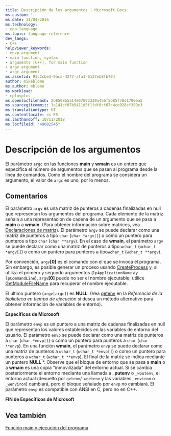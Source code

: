 ```yaml
---
title: Descripción de los argumentos | Microsoft Docs
ms.custom: ''
ms.date: 11/04/2016
ms.technology:
- cpp-language
ms.topic: language-reference
dev_langs:
- C++
helpviewer_keywords:
- envp argument
- main function, syntax
- arguments [C++], for main function
- argv argument
- argc argument
ms.assetid: 91c2cbe3-9aca-4277-afa1-6137eb8fb704
author: mikeblome
ms.author: mblome
ms.workload:
- cplusplus
ms.openlocfilehash: 2b8508b5a14e67092339a456f5b85f78d17906a5
ms.sourcegitcommit: 3a141cf07b5411d5f1fdf6cf67c4ce928cf389c3
ms.translationtype: HT
ms.contentlocale: es-ES
ms.lasthandoff: 10/11/2018
ms.locfileid: "49082545"
---
```

# <a name="argument-description"></a>Descripción de los argumentos

El parámetro `argc` en las funciones **main** y **wmain** es un entero que especifica el número de argumentos que se pasan al programa desde la línea de comandos. Como el nombre del programa se considera un argumento, el valor de `argc` es uno, por lo menos.

## <a name="remarks"></a>Comentarios

El parámetro `argv` es una matriz de punteros a cadenas finalizadas en null que representan los argumentos del programa. Cada elemento de la matriz señala a una representación de cadena de un argumento que se pasa a **main** o a **wmain**. (Para obtener información sobre matrices, vea [Declaraciones de matriz](../c-language/array-declarations.md)). El parámetro `argv` se puede declarar como una matriz de punteros a tipo `char` (`char *argv[]`) o como un puntero para punteros a tipo `char` (`char **argv`). En el caso de **wmain**, el parámetro `argv` se puede declarar como una matriz de punteros a tipo `wchar_t` (`wchar_t *argv[]`) o como un puntero para punteros a tipo`wchar_t` (`wchar_t **argv`).

Por convención, `argv`**[0]** es el comando con el que se invoca el programa.  Sin embargo, es posible generar un proceso usando [CreateProcess](/windows/desktop/api/processthreadsapi/nf-processthreadsapi-createprocessa) y, si utiliza el primero y segundo argumentos (`lpApplicationName` ay `lpCommandLine`), `argv`**[0]** puede no ser el nombre ejecutable; utilice [GetModuleFileName](/windows/desktop/api/libloaderapi/nf-libloaderapi-getmodulefilenamea) para recuperar el nombre ejecutable.

El último puntero (`argv[argc]`) es **NULL**. (Vea [getenv](../c-runtime-library/reference/getenv-wgetenv.md) en la *Referencia de la biblioteca en tiempo de ejecución* si desea un método alternativo para obtener información de variables de entorno).

**Específicos de Microsoft**

El parámetro `envp` es un puntero a una matriz de cadenas finalizadas en null que representan los valores establecidos en las variables de entorno del usuario. El parámetro `envp` se puede declarar como una matriz de punteros a `char` (`char *envp[]`) o como un puntero para punteros a `char` (`char **envp`). En una función **wmain**, el parámetro `envp` se puede declarar como una matriz de punteros a `wchar_t` (`wchar_t *envp[]`) o como un puntero para punteros a `wchar_t` (`wchar_t **envp`). El final de la matriz se indica mediante un puntero **NULL** \*. Observe que el bloque de entorno que se pasa a **main** o a **wmain** es una copia "inmovilizada" del entorno actual. Si se cambia posteriormente el entorno mediante una llamada a _**putenv** o `_wputenv`, el entorno actual (devuelto por `getenv`/`_wgetenv` y las variables `_environ` o `_wenviron`) cambiará, pero el bloque señalado por `envp` no cambiará. El parámetro `envp` es compatible con ANSI en C, pero no en C++.

**FIN de Específicos de Microsoft**

## <a name="see-also"></a>Vea también

[Función main y ejecución del programa](../c-language/main-function-and-program-execution.md)